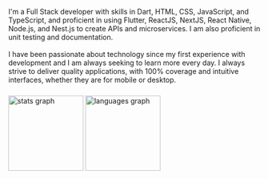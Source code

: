 <p align="left">I'm a Full Stack developer with skills in Dart, HTML, CSS, JavaScript, and TypeScript, and proficient in using Flutter, ReactJS, NextJS, React Native, Node.js, and Nest.js to create APIs and microservices. I am also proficient in unit testing and documentation.<br><br>I have been passionate about technology since my first experience with development and I am always seeking to learn more every day. I always strive to deliver quality applications, with 100% coverage and intuitive interfaces, whether they are for mobile or desktop.</p>

###

<div align="left">
  <img src="https://github-readme-stats.vercel.app/api?hide_title=false&hide_rank=true&show_icons=true&include_all_commits=true&count_private=true&disable_animations=false&theme=dracula&locale=en&hide_border=false&username=agata" height="150" alt="stats graph"  />
  <img src="https://github-readme-stats.vercel.app/api/top-langs?locale=en&hide_title=false&layout=compact&card_width=320&langs_count=5&theme=dracula&hide_border=false&username=agata" height="150" alt="languages graph"  />
</div>
